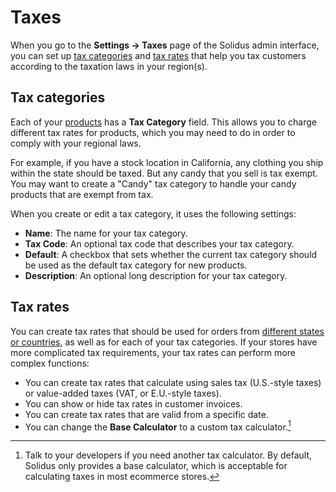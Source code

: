 # Taxes

When you go to the **Settings -> Taxes** page of the Solidus admin interface,
you can set up [tax categories](#tax-categories) and [tax rates](#tax-rates)
that help you tax customers according to the taxation laws in your region(s).

## Tax categories

Each of your [products][products] has a **Tax Category** field. This allows you
to charge different tax rates for products, which you may need to do in order to
comply with your regional laws.

For example, if you have a stock location in California, any clothing you ship
within the state should be taxed. But any candy that you sell is tax exempt. You
may want to create a "Candy" tax category to handle your candy products that are
exempt from tax.

When you create or edit a tax category, it uses the following settings:

- **Name**: The name for your tax category. 
- **Tax Code**: An optional tax code that describes your tax category.
- **Default**: A checkbox that sets whether the current tax category should be
  used as the default tax category for new products.
- **Description**: An optional long description for your tax category.

[products]: ../products/overview.md

## Tax rates

You can create tax rates that should be used for orders from [different states
or countries][zones], as well as for each of your tax categories. If your stores
have more complicated tax requirements, your tax rates can perform more complex
functions:

- You can create tax rates that calculate using sales tax (U.S.-style taxes) or
  value-added taxes (VAT, or E.U.-style taxes).
- You can show or hide tax rates in customer invoices.
- You can create tax rates that are valid from a specific date.
- You can change the **Base Calculator** to a custom tax calculator.[^1]

[^1]: Talk to your developers if you need another tax calculator. By default,
  Solidus only provides a base calculator, which is acceptable for calculating
  taxes in most ecommerce stores. 

[zones]: zones.md 
